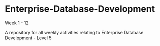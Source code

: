 # Enterprise-Database-Development
Week 1 - 12


A repository for all weekly activities relating to
Enterprise Database Development - Level 5
